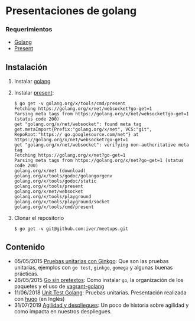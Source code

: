 # Presentaciones de golang

### Requerimientos

* [Golang](https://golang.org)
* [Present](https://godoc.org/golang.org/x/tools/cmd/present)

## Instalación

1. Instalar [golang](https://golang.org/doc/install#install)
2. Instalar [present](http://golang.org/x/tools/cmd/present):

	```console
	$ go get -v golang.org/x/tools/cmd/present
	Fetching https://golang.org/x/net/websocket?go-get=1
	Parsing meta tags from https://golang.org/x/net/websocket?go-get=1 (status code 200)
	get "golang.org/x/net/websocket": found meta tag 	get.metaImport{Prefix:"golang.org/x/net", VCS:"git", RepoRoot:"https://	go.googlesource.com/net"} at https://golang.org/x/net/websocket?go-get=1
	get "golang.org/x/net/websocket": verifying non-authoritative meta tag
	Fetching https://golang.org/x/net?go-get=1
	Parsing meta tags from https://golang.org/x/net?go-get=1 (status code 200)
	golang.org/x/net (download)
	golang.org/x/tools/godoc/golangorgenv
	golang.org/x/tools/godoc/static
	golang.org/x/tools/present
	golang.org/x/net/websocket
	golang.org/x/tools/playground
	golang.org/x/tools/playground/socket
	golang.org/x/tools/cmd/present
	```
3. Clonar el repositorio

	```console
	$ go get -v git@github.com:iver/meetups.git
	```

## Contenido

* 05/05/2015 [Pruebas unitarias con Ginkgo](/unit_testing): Que son las pruebas unitarias, ejemplos con `go test`, `ginkgo`, `gomega` y algunas buenas prácticas.
* 26/05/2015 [Go sin pretextos](/vagrant_golang): Como instalar `go`, la organización de los paquetes y el uso de [vagrant-golang](https://github.com/iver/vagrant-golang)
* 11/06/2018 [Unit Test Golang](https://github.com/iver/training_go): Pruebas unitarias. Presentación realizada con [hugo](https://gohugo.io/) (en Inglés)
* 31/07/2019 [Agilidad y despliegues](/pdf/AgilidadYDespliegues.pdf): Un poco de historia sobre agilidad y como impacta en nuestros despliegues.
